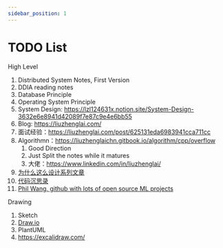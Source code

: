 ```yaml
---
sidebar_position: 1
---
```


# TODO List

High Level

1. Distributed System Notes, First Version
2. DDIA reading notes
3. Database Principle
4. Operating System Principle
5. System Design: https://lzl124631x.notion.site/System-Design-3632e6e8941d42089f7e87c9e4e6bb55
6. Blog: https://liuzhenglai.com/
7. 面试经验：https://liuzhenglai.com/post/625131eda6983941cca711cc
8. Algorithmn：https://liuzhenglaichn.gitbook.io/algorithm/cpp/overflow
   1. Good Direction
   2. Just Split the notes while it matures
   3. 大佬：https://www.linkedin.com/in/liuzhenglai/
9. [为什么这么设计系列文章](https://draveness.me/whys-the-design/)
10. [代码沉思录](https://draveness.me/whys-the-design/)
11. [Phil Wang, github with lots of open source ML projects](https://github.com/lucidrains)



Drawing

1. Sketch
2. [Draw.io](http://Draw.io)
3. PlantUML
4. https://excalidraw.com/
